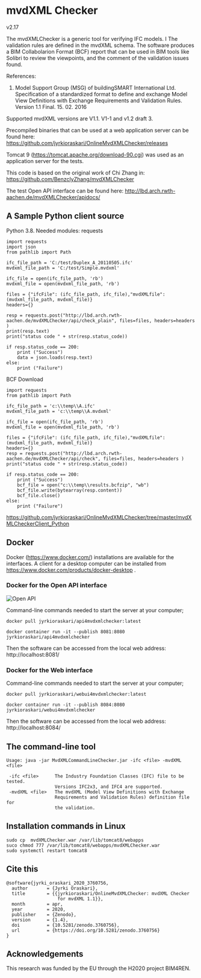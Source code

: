 # mvdXML Checker
v2.17


The mvdXMLChecker is a generic tool for verifying IFC models. I
The validation rules are defined in the mvdXML schema. The software produces a BIM Collabolarion Format (BCF) report that can be used in BIM tools like Solibri to review the viewpoints, 
and the comment of the validation issues found.

References:
1. Model Support Group (MSG) of buildingSMART International Ltd.
Specification of a standardized format to define and exchange
Model View Definitions with Exchange Requirements and Validation Rules.
Version 1.1 Final. 15. 02. 2016


Supported mvdXML versions are V1.1. V1-1 and v1.2 draft 3.

Precompiled binaries that can be used at a web application server can be found here: 
https://github.com/jyrkioraskari/OnlineMvdXMLChecker/releases

Tomcat 9 (https://tomcat.apache.org/download-90.cgi) was used as an application server for the tests.


This code is based on the original work of Chi Zhang in: 	
https://github.com/BenzclyZhang/mvdXMLChecker


The test Open API interface can be found here:
http://lbd.arch.rwth-aachen.de/mvdXMLChecker/apidocs/


## A Sample Python client source

Python 3.8.  Needed modules: requests
```
import requests
import json
from pathlib import Path

ifc_file_path = 'C:/test/Duplex_A_20110505.ifc'
mvdxml_file_path = 'C:/test/Simple.mvdxml'

ifc_file = open(ifc_file_path, 'rb')
mvdxml_file = open(mvdxml_file_path, 'rb')

files = {"ifcFile": (ifc_file_path, ifc_file),"mvdXMLfile": (mvdxml_file_path, mvdxml_file)}
headers={}

resp = requests.post("http://lbd.arch.rwth-aachen.de/mvdXMLChecker/api/check_plain", files=files, headers=headers )
print(resp.text)
print("status code " + str(resp.status_code))

if resp.status_code == 200:
    print ("Success")
    data = json.loads(resp.text)
else:
    print ("Failure")
```


BCF Download
```
import requests
from pathlib import Path

ifc_file_path = 'c:\\temp\\A.ifc'
mvdxml_file_path = 'c:\\temp\\A.mvdxml'

ifc_file = open(ifc_file_path, 'rb')
mvdxml_file = open(mvdxml_file_path, 'rb')

files = {"ifcFile": (ifc_file_path, ifc_file),"mvdXMLfile": (mvdxml_file_path, mvdxml_file)}
headers={}
resp = requests.post("http://lbd.arch.rwth-aachen.de/mvdXMLChecker/api/check", files=files, headers=headers )
print("status code " + str(resp.status_code))

if resp.status_code == 200:
    print ("Success")
    bcf_file = open("c:\\temp\\results.bcfzip", "wb")
    bcf_file.write(bytearray(resp.content))
    bcf_file.close()
else:
    print ("Failure")

```

https://github.com/jyrkioraskari/OnlineMvdXMLChecker/tree/master/mvdXMLCheckerClient_Python


## Docker
Docker (https://www.docker.com/) installations are available for the interfaces. A client for a desktop computer can be installed from https://www.docker.com/products/docker-desktop . 

### Docker for the Open API interface

![Open API](https://raw.githubusercontent.com/jyrkioraskari/OnlineMvdXMLChecker/master/doc/mvdXMLAPI.png)


Command-line commands needed to start the server at your computer;
```
docker pull jyrkioraskari/api4mvdxmlchecker:latest

docker container run -it --publish 8081:8080 jyrkioraskari/api4mvdxmlchecker

```
Then the software can be accessed from the local web address:
http://localhost:8081/

### Docker for the Web interface

Command-line commands needed to start the server at your computer;
```
docker pull jyrkioraskari/webui4mvdxmlchecker:latest

docker container run -it --publish 8084:8080 jyrkioraskari/webui4mvdxmlchecker

```
Then the software can be accessed from the local web address:
http://localhost:8084/

## The command-line tool

```
Usage: java -jar MvdXMLCommandLineChecker.jar -ifc <file> -mvdXML <file>

 -ifc <file>      The Industry Foundation Classes (IFC) file to be tested.
                  Versions IFC2x3, and IFC4 are supported.
 -mvdXML <file>   The mvdXML (Model View Definitions with Exchange
                  Requirements and Validation Rules) definition file for
                  the validation.
```
## Installation commands in Linux

```
sudo cp  mvdXMLChecker.war /var/lib/tomcat8/webapps
suco chmod 777 /var/lib/tomcat8/webapps/mvdXMLChecker.war
sudo systemctl restart tomcat8 
```

## Cite this

```
@software{jyrki_oraskari_2020_3760756,
  author       = {Jyrki Oraskari},
  title        = {{jyrkioraskari/OnlineMvdXMLChecker: mvdXML Checker 
                   for mvdXML 1.1}},
  month        = apr,
  year         = 2020,
  publisher    = {Zenodo},
  version      = {1.4},
  doi          = {10.5281/zenodo.3760756},
  url          = {https://doi.org/10.5281/zenodo.3760756}
}
```

## Acknowledgements
This research was funded by the EU through the H2020 project BIM4REN.


